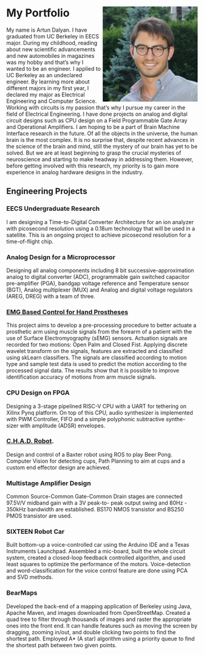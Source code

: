 

# My Portfolio                                                        <img align = "right" src= "Bio-Photo.jpeg" width = "250" height= "250">

My name is Artun Dalyan. I have graduated from UC Berkeley in EECS major. During my childhood, reading about new scientific advancements and new automobiles in magazines was my hobby and that’s why I wanted to be an engineer. I applied to UC Berkeley as an undeclared engineer. By learning more about different majors in my first year, I declared my major as Electrical Engineering and Computer Science. Working with circuits is my passion that’s why I pursue my career in the field of Electrical Engineering. I have done projects on analog and digital circuit designs such as CPU design on a Field Programmable Gate Array and Operational Amplifiers. I am hoping to be a part of Brain Machine Interface research in the future. Of all the objects in the universe, the human brain is the most complex. It is no surprise that, despite recent advances in the science of the brain and mind, still the mystery of our brain has yet to be solved. But we are at least beginning to grasp the crucial mysteries of neuroscience and starting to make headway in addressing them. However, before getting involved with this research, my priority is to gain more experience in analog hardware designs in the industry.




## Engineering Projects

### EECS Undergraduate Research 
I am designing a Time-to-Digital Converter Architecture for an ion analyzer with picosecond resolution using a 0.18um technology that will be used in a satellite. This is an ongoing project to achieve picosecond resolution for a time-of-flight chip.

### Analog Design for a Microprocessor
Designing all analog components including 8 bit successive-approximation analog to digital converter (ADC), programmable gain switched capacitor pre-amplifier (PGA), bandgap voltage reference and Temperature sensor (BGT), Analog multiplexer (MUX) and Analog and digital voltage regulators (AREG, DREG) with a team of three.

### [EMG Based Control for Hand Prostheses](https://minabeshay.github.io/sEMGProjectWebsite)
This project aims to develop a pre-processing procedure to better actuate a prosthetic arm using muscle signals from the forearm of a patient with the use of Surface Electromyography (sEMG) sensors. Actuation signals are recorded for two motions: Open Palm and Closed Fist. Applying discrete wavelet transform on the signals, features are extracted and classified using skLearn classifiers. The signals are classified according to motion type and sample test data is used to predict the motion according to the processed signal data. The results show that it is possible to improve identification accuracy of motions from arm muscle signals.

### CPU Design on FPGA
Designing a 3-stage pipelined RISC-V CPU with a UART for tethering on Xilinx Pynq platform. On top of this CPU, audio synthesizer is implemented with PWM Controller, FIFO and a simple polyphonic subtractive synthe- sizer with amplitude (ADSR) envelopes.

### [C.H.A.D. Robot](https://chad-bot.github.io/Beer-Pong).
Design and control of a Baxter robot using ROS to play Beer Pong.
Computer Vision for detecting cups, Path Planning to aim at cups and a custom end effector design are achieved.

### Multistage Amplifier Design
Common Source-Common Gate-Common Drain stages are connected 97.5V/V midband gain with a 3V peak-to- peak output swing and 80Hz - 350kHz bandwidth are established. BS170 NMOS transistor and BS250 PMOS transistor are used.

### SIXTEEN Robot Car
Built bottom-up a voice-controlled car using the Arduino IDE and a Texas Instruments Launchpad.
Assembled a mic-board, built the whole circuit system, created a closed-loop feedback controlled algorithm, and
used least squares to optimize the performance of the motors.
Voice-detection and word-classification for the voice control feature are done using PCA and SVD methods.

### BearMaps
Developed the back-end of a mapping application of Berkeley using Java, Apache Maven, and images downloaded from OpenStreetMap.
Created a quad tree to filter through thousands of images and raster the appropriate ones into the front end. It can handle features such as moving the screen by dragging, zooming in/out, and double clicking two points to find the shortest path.
Employed A* (A star) algorithm using a priority queue to find the shortest path between two given points.

